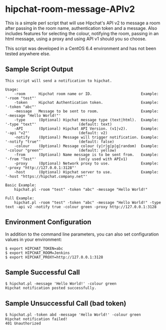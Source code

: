 hipchat-room-message-APIv2
==========================

This is a simple perl script that will use Hipchat's API v2 to message a room after passing in the room name, authentication token and a message. Also includes features for selecting the colour, notifying the room, passing in an html message, using a proxy and using API v1 should you so choose.

This script was developed in a CentOS 6.4 environment and has not been tested anywhere else.

Sample Script Output
--------------------
    This script will send a notification to hipchat.

    Usage:
        -room      Hipchat room name or ID.                      Example: '-room "test"'
        -token     Hipchat Authentication token.                 Example: '-token "abc"'
        -message   Message to be sent to room.                   Example: '-message "Hello World!"'
        -type      (Optional) Hipchat message type (text|html).  Example: '-type "text"'                   (default: text)
        -API       (Optional) Hipchat API Version. (v1|v2).      Example: '-api "v2"'                      (default: v2)
        -notify    (Optional) Message will trigger notification. Example: '-notify "true"'                 (default: false)
        -colour    (Optional) Message colour (y|r|g|p|g|random)  Example: '-colour "green"'                (default: yellow)
        -from      (Optional) Name message is to be sent from.   Example: '-from "Test"'                   (only used with APIv1)
        -proxy     (Optional) Network proxy to use.              Example: '-proxy "http://127.0.0.1:3128"'
        -host      (Optional) Hipchat server to use.             Example: '-host "https://hipchat.company.net"'

    Basic Example:
        hipchat.pl -room "test" -token "abc" -message "Hello World!"

    Full Example:
        hipchat.pl -room "test" -token "abc" -message "Hello World!" -type text -api v2 -notify true -colour green -proxy http://127.0.0.1:3128

Environment Configuration
-------------------------
In addition to the command line parameters, you can also set configuration values in your environment:

    $ export HIPCHAT_TOKEN=abc
    $ export HIPCHAT_ROOM=Jenkins
    $ export HIPCHAT_PROXY=http://127.0.0.1:3128

Sample Successful Call
----------------------
    $ hipchat.pl -message 'Hello World!' -colour green
    Hipchat notification posted successfully.

Sample Unsuccessful Call (bad token)
------------------------------------
    $ hipchat.pl -token abd -message 'Hello World!' -colour green
    Hipchat notification failed!
    401 Unauthorized

